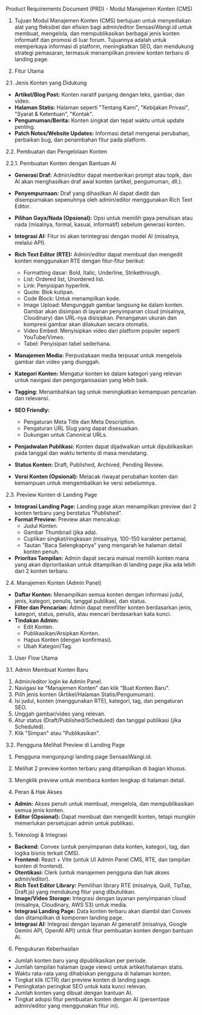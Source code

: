 Product Requirements Document (PRD) - Modul Manajemen Konten (CMS)

1. Tujuan
Modul Manajemen Konten (CMS) bertujuan untuk menyediakan alat yang fleksibel dan efisien bagi admin/editor SensasiWangi.id untuk membuat, mengelola, dan mempublikasikan berbagai jenis konten informatif dan promosi di luar forum. Tujuannya adalah untuk memperkaya informasi di platform, meningkatkan SEO, dan mendukung strategi pemasaran, termasuk menampilkan preview konten terbaru di landing page.

2. Fitur Utama

2.1. Jenis Konten yang Didukung
- **Artikel/Blog Post:** Konten naratif panjang dengan teks, gambar, dan video.
- **Halaman Statis:** Halaman seperti "Tentang Kami", "Kebijakan Privasi", "Syarat & Ketentuan", "Kontak".
- **Pengumuman/Berita:** Konten singkat dan tepat waktu untuk update penting.
- **Patch Notes/Website Updates:** Informasi detail mengenai perubahan, perbaikan bug, dan penambahan fitur pada platform.

2.2. Pembuatan dan Pengelolaan Konten

2.2.1. Pembuatan Konten dengan Bantuan AI
- **Generasi Draf:** Admin/editor dapat memberikan prompt atau topik, dan AI akan menghasilkan draf awal konten (artikel, pengumuman, dll.).
- **Penyempurnaan:** Draf yang dihasilkan AI dapat diedit dan disempurnakan sepenuhnya oleh admin/editor menggunakan Rich Text Editor.
- **Pilihan Gaya/Nada (Opsional):** Opsi untuk memilih gaya penulisan atau nada (misalnya, formal, kasual, informatif) sebelum generasi konten.
- **Integrasi AI:** Fitur ini akan terintegrasi dengan model AI (misalnya, melalui API).

- **Rich Text Editor (RTE):** Admin/editor dapat membuat dan mengedit konten menggunakan RTE dengan fitur-fitur berikut:
    - Formatting dasar: Bold, Italic, Underline, Strikethrough.
    - List: Ordered list, Unordered list.
    - Link: Penyisipan hyperlink.
    - Quote: Blok kutipan.
    - Code Block: Untuk menampilkan kode.
    - Image Upload: Mengunggah gambar langsung ke dalam konten. Gambar akan disimpan di layanan penyimpanan cloud (misalnya, Cloudinary) dan URL-nya disisipkan. Penanganan ukuran dan kompresi gambar akan dilakukan secara otomatis.
    - Video Embed: Menyisipkan video dari platform populer seperti YouTube/Vimeo.
    - Tabel: Penyisipan tabel sederhana.
- **Manajemen Media:** Perpustakaan media terpusat untuk mengelola gambar dan video yang diunggah.
- **Kategori Konten:** Mengatur konten ke dalam kategori yang relevan untuk navigasi dan pengorganisasian yang lebih baik.
- **Tagging:** Menambahkan tag untuk meningkatkan kemampuan pencarian dan relevansi.
- **SEO Friendly:**
    - Pengaturan Meta Title dan Meta Description.
    - Pengaturan URL Slug yang dapat disesuaikan.
    - Dukungan untuk Canonical URLs.
- **Penjadwalan Publikasi:** Konten dapat dijadwalkan untuk dipublikasikan pada tanggal dan waktu tertentu di masa mendatang.
- **Status Konten:** Draft, Published, Archived, Pending Review.
- **Versi Konten (Opsional):** Melacak riwayat perubahan konten dan kemampuan untuk mengembalikan ke versi sebelumnya.

2.3. Preview Konten di Landing Page
- **Integrasi Landing Page:** Landing page akan menampilkan preview dari 2 konten terbaru yang berstatus "Published".
- **Format Preview:** Preview akan mencakup:
    - Judul Konten.
    - Gambar Thumbnail (jika ada).
    - Cuplikan singkat/ringkasan (misalnya, 100-150 karakter pertama).
    - Tautan "Baca Selengkapnya" yang mengarah ke halaman detail konten penuh.
- **Prioritas Tampilan:** Admin dapat secara manual memilih konten mana yang akan diprioritaskan untuk ditampilkan di landing page jika ada lebih dari 2 konten terbaru.

2.4. Manajemen Konten (Admin Panel)
- **Daftar Konten:** Menampilkan semua konten dengan informasi judul, jenis, kategori, penulis, tanggal publikasi, dan status.
- **Filter dan Pencarian:** Admin dapat memfilter konten berdasarkan jenis, kategori, status, penulis, atau mencari berdasarkan kata kunci.
- **Tindakan Admin:**
    - Edit Konten.
    - Publikasikan/Arsipkan Konten.
    - Hapus Konten (dengan konfirmasi).
    - Ubah Kategori/Tag.

3. User Flow Utama

3.1. Admin Membuat Konten Baru
1. Admin/editor login ke Admin Panel.
2. Navigasi ke "Manajemen Konten" dan klik "Buat Konten Baru".
3. Pilih jenis konten (Artikel/Halaman Statis/Pengumuman).
4. Isi judul, konten (menggunakan RTE), kategori, tag, dan pengaturan SEO.
5. Unggah gambar/video yang relevan.
6. Atur status (Draft/Published/Scheduled) dan tanggal publikasi (jika Scheduled).
7. Klik "Simpan" atau "Publikasikan".

3.2. Pengguna Melihat Preview di Landing Page
1. Pengguna mengunjungi landing page SensasiWangi.id.
2. Melihat 2 preview konten terbaru yang ditampilkan di bagian khusus.
3. Mengklik preview untuk membaca konten lengkap di halaman detail.

4. Peran & Hak Akses
- **Admin:** Akses penuh untuk membuat, mengelola, dan mempublikasikan semua jenis konten.
- **Editor (Opsional):** Dapat membuat dan mengedit konten, tetapi mungkin memerlukan persetujuan admin untuk publikasi.

5. Teknologi & Integrasi
- **Backend:** Convex (untuk penyimpanan data konten, kategori, tag, dan logika bisnis terkait CMS).
- **Frontend:** React + Vite (untuk UI Admin Panel CMS, RTE, dan tampilan konten di frontend).
- **Otentikasi:** Clerk (untuk manajemen pengguna dan hak akses admin/editor).
- **Rich Text Editor Library:** Pemilihan library RTE (misalnya, Quill, TipTap, Draft.js) yang mendukung fitur yang dibutuhkan.
- **Image/Video Storage:** Integrasi dengan layanan penyimpanan cloud (misalnya, Cloudinary, AWS S3) untuk media.
- **Integrasi Landing Page:** Data konten terbaru akan diambil dari Convex dan ditampilkan di komponen landing page.
- **Integrasi AI:** Integrasi dengan layanan AI generatif (misalnya, Google Gemini API, OpenAI API) untuk fitur pembuatan konten dengan bantuan AI.

6. Pengukuran Keberhasilan
- Jumlah konten baru yang dipublikasikan per periode.
- Jumlah tampilan halaman (page views) untuk artikel/halaman statis.
- Waktu rata-rata yang dihabiskan pengguna di halaman konten.
- Tingkat klik (CTR) dari preview konten di landing page.
- Peningkatan peringkat SEO untuk kata kunci relevan.
- Jumlah konten yang dibuat dengan bantuan AI.
- Tingkat adopsi fitur pembuatan konten dengan AI (persentase admin/editor yang menggunakan fitur ini).
